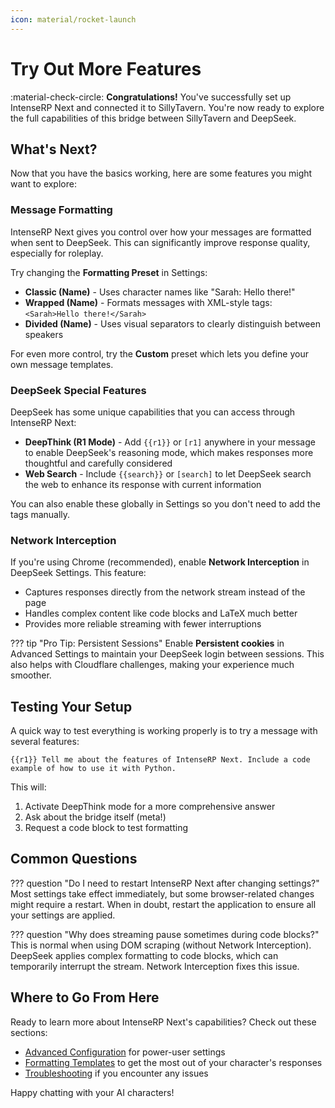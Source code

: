 ```yaml
---
icon: material/rocket-launch
---
```


# Try Out More Features

:material-check-circle: **Congratulations!** You've successfully set up IntenseRP Next and connected it to SillyTavern. You're now ready to explore the full capabilities of this bridge between SillyTavern and DeepSeek.

## What's Next?

Now that you have the basics working, here are some features you might want to explore:

### Message Formatting

IntenseRP Next gives you control over how your messages are formatted when sent to DeepSeek. This can significantly improve response quality, especially for roleplay.

Try changing the **Formatting Preset** in Settings:

- **Classic (Name)** - Uses character names like "Sarah: Hello there!"
- **Wrapped (Name)** - Formats messages with XML-style tags: `<Sarah>Hello there!</Sarah>`
- **Divided (Name)** - Uses visual separators to clearly distinguish between speakers

For even more control, try the **Custom** preset which lets you define your own message templates.

### DeepSeek Special Features

DeepSeek has some unique capabilities that you can access through IntenseRP Next:

- **DeepThink (R1 Mode)** - Add `{{r1}}` or `[r1]` anywhere in your message to enable DeepSeek's reasoning mode, which makes responses more thoughtful and carefully considered
- **Web Search** - Include `{{search}}` or `[search]` to let DeepSeek search the web to enhance its response with current information

You can also enable these globally in Settings so you don't need to add the tags manually.

### Network Interception

If you're using Chrome (recommended), enable **Network Interception** in DeepSeek Settings. This feature:

- Captures responses directly from the network stream instead of the page
- Handles complex content like code blocks and LaTeX much better
- Provides more reliable streaming with fewer interruptions

??? tip "Pro Tip: Persistent Sessions"
    Enable **Persistent cookies** in Advanced Settings to maintain your DeepSeek login between sessions. This also helps with Cloudflare challenges, making your experience much smoother.

## Testing Your Setup

A quick way to test everything is working properly is to try a message with several features:

```
{{r1}} Tell me about the features of IntenseRP Next. Include a code example of how to use it with Python.
```

This will:

1. Activate DeepThink mode for a more comprehensive answer
2. Ask about the bridge itself (meta!)
3. Request a code block to test formatting

## Common Questions

??? question "Do I need to restart IntenseRP Next after changing settings?"
    Most settings take effect immediately, but some browser-related changes might require a restart. When in doubt, restart the application to ensure all your settings are applied.

??? question "Why does streaming pause sometimes during code blocks?"
    This is normal when using DOM scraping (without Network Interception). DeepSeek applies complex formatting to code blocks, which can temporarily interrupt the stream. Network Interception fixes this issue.

## Where to Go From Here

Ready to learn more about IntenseRP Next's capabilities? Check out these sections:

- [Advanced Configuration](../../features/advanced-configuration.md) for power-user settings
- [Formatting Templates](../../features/formatting-templates.md) to get the most out of your character's responses
- [Troubleshooting](../if-it-didnt/troubleshooting.md) if you encounter any issues

Happy chatting with your AI characters!